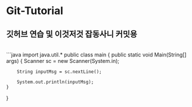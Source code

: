 # Git-Tutorial

## 깃허브 연습 및 이것저것 잡동사니 커밋용
<BR/>
```java
import java.util.*
public class main {
    public static void Main(String[] args) {
        Scanner sc = new Scanner(System.in);
      
        String inputMsg = sc.nextLine();
    
        System.out.println(inputMsg);
    }
}
```
